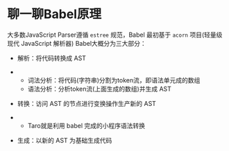# 聊一聊Babel原理

大多数JavaScript Parser遵循 `estree` 规范，Babel 最初基于 `acorn` 项目(轻量级现代 JavaScript 解析器) Babel大概分为三大部分：

- 解析：将代码转换成 AST

- - 词法分析：将代码(字符串)分割为token流，即语法单元成的数组
  - 语法分析：分析token流(上面生成的数组)并生成 AST

- 转换：访问     AST 的节点进行变换操作生产新的 AST

- - Taro就是利用      babel 完成的小程序语法转换

- 生成：以新的     AST 为基础生成代码